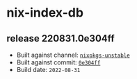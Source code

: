 # nix-index-db
## release 220831.0e304ff
- Built against channel: [`nixpkgs-unstable`](https://github.com/nixos/nixpkgs/tree/nixpkgs-unstable)
- Built against commit: [`0e304ff`](https://github.com/NixOS/nixpkgs/commit/0e304ff0d9db453a4b230e9386418fd974d5804a)
- Build date: `2022-08-31`

